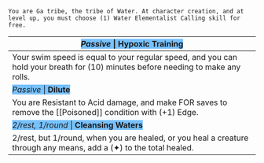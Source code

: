 	You are Ga tribe, the tribe of Water. At character creation, and at level up, you must choose (1) Water Elementalist Calling skill for free.

| <span style="background-color: #77c1ff;">*Passive* \| **Hypoxic Training** </span>                                              |
| ------------------------------------------------------------------------------------------------------------------------------- |
| Your swim speed is equal to your regular speed, and you can hold your breath for (10) minutes before needing to make any rolls. |
| <span style="background-color: #77c1ff;">*Passive* \| **Dilute**</span>                                                         |
| You are Resistant to Acid damage, and make FOR saves to remove the [[Poisoned]] condition with (+1) Edge.                       |
| <span style="background-color: #77c1ff;">*2/rest, 1/round* \| **Cleansing Waters**</span>                                       |
| 2/rest, but 1/round, when you are healed, or you heal a creature through any means, add a (✦) to the total healed.              |
